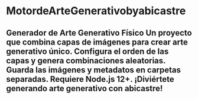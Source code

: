 # MotordeArteGenerativobyabicastre
## Generador de Arte Generativo Físico  Un proyecto que combina capas de imágenes para crear arte generativo único. Configura el orden de las capas y genera combinaciones aleatorias. Guarda las imágenes y metadatos en carpetas separadas. Requiere Node.js 12+. ¡Diviértete generando arte generativo con abicastre!
